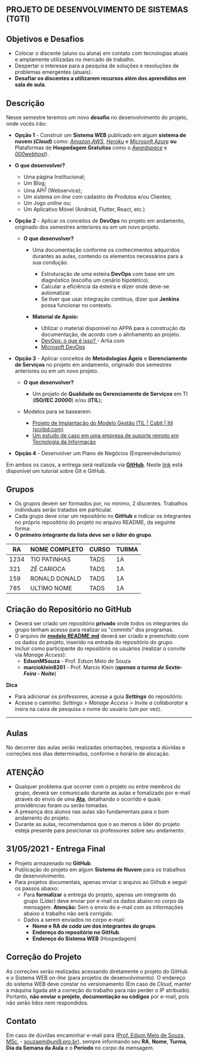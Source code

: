 ## PROJETO DE DESENVOLVIMENTO DE SISTEMAS (TGTI)

## Objetivos e Desafios
* Colocar o discente (aluno ou aluna) em contato com tecnologias atuais e amplamente utilizadas no mercado de trabalho.
* Despertar o interesse para a pesquisa de soluções e resoluções de problemas emergentes (atuais).
* **Desafiar os discentes a utilizarem recursos além dos aprendidos em sala de aula**.

## Descrição
Nesse semestre teremos um novo **desafio** no desenvolvimento do projeto, onde vocês irão:

+ **Opção 1** - Construir um **Sistema WEB** publicado em algum **sistema de nuvem (*Cloud*)** como: [*Amazon AWS*](https://aws.amazon.com/pt/), [*Heroku*](https://www.heroku.com/) e [*Microsoft Azure*](https://azure.microsoft.com/pt-br/) **ou** Plataformas de **Hospedagem Gratuitas** como o [*Awardspace*]([AwardSpace](https://www.awardspace.com/)) e [*000webhost*](https://www.000webhost.com/)).

+ **O que desenvolver?**
  + Uma página Institucional;
  + Um Blog;
  + Uma API<sup>[1](#myfootnote1)</sup> (Webservice);
  + Um sistema *on-line* com cadastro de Produtos e/ou Clientes;
  + Um Jogo *online* ou;
  + Um Aplicativo Móvel (Android, Flutter, React, etc.)
    
  
+ **Opção 2** - Aplicar os conceitos de **DevOps** no projeto em andamento, originado dos semestres anteriores ou em um novo projeto.
	+ **O que desenvolver?**
	    + Uma documentação conforme os conhecimentos adquiridos durantes as aulas, contendo os elementos necessários para a sua condução.
	    	+ Estruturação de uma esteira **DevOps** com base em um diagnóstico (escolha um cenário hipotético).
	      	+ Calcular a eficiência da esteira e dizer onde deve-se automatizar.
	      + Se tiver que usar integração contínua, dizer que **Jenkins** possa funcionar no contexto.

	  + **Material de Apoio:**
	    + Utilizar o material disponível no APPA para a construção da documentação, de acordo com o alinhamento ao projeto.
	    + [DevOps: o que é isso? ](https://artia.com/blog/devops/) - Artia.com
	    + [Microsoft DevOps](https://azure.microsoft.com/pt-br/overview/what-is-devops/)

+ **Opção 3** - Aplicar conceitos de **Metodologias Ágeis** e **Gerenciamento de Serviços** no projeto em andamento, originado dos semestres anteriores ou em um novo projeto.
  + **O que desenvolver?**
    + Um  projeto de **Qualidade ou Gerenciamento de Serviços** em TI (**ISO/IEC 20000**) e/ou (**ITIL**);

  + Modelos para se basearem:
    + [Projeto de Implantação do Modelo Gestão ITIL | Cobit | Itil (scribd.com)](https://pt.scribd.com/doc/3145173/Projeto-de-Implantacao-do-Modelo-Gestao-ITIL)
    + [Um estudo de caso em  uma empresa de suporte remoto em Tecnologia da  Informação]([https://www.revistasg.uff.br/sg/article/download/V5N2A2/V5N2A2/0)

+ **Opção 4** - Desenvolver um Plano de Negócios (Empreendedorismo)

Em ambos os casos, a entrega será realizada via [**GitHub**](http://www.github.com). Neste [link](https://www.youtube.com/watch?v=IEz_0ZQZ3sQ&list=PL4ITHPnJ4STiWISI4cwYoaAy5PATKOh9x) está disponível um tutorial sobre Git e GitHub.

## Grupos
* Os grupos devem ser formados por, no mínimo, 2 discentes. Trabalhos individuais serão tratados em particular.
* Cada grupo deve criar um repositório no **GitHub** e indicar os integrantes no próprio repositório do projeto no arquivo README, da seguinte forma:
* **O primeiro integrante da lista deve ser o líder do grupo**.

| RA   | NOME COMPLETO | CURSO | TURMA |
| ---- | ------------- | ----- | ----- |
| 1234 | TIO PATINHAS  | TADS  | 1A    |
| 321  | ZÉ CARIOCA    | TADS  | 1A    |
| 159  | RONALD DONALD | TADS  | 1A    |
| 785  | ULTIMO NOME   | TADS  | 1A    |

## Criação do Repositório no GitHub
* Deverá ser criado um repositório **privado** onde todos os integrantes do grupo tenham acesso para realizar os "*commits*" dos programas. 
* O arquivo de **[modelo README.md](exemplo_readme.md)** deverá ser criado e preenchido com os dados do projeto, inserido na entrada do repositório do grupo.
* Incluir como participante do repositório os usuários (realizar o convite via *Manage Access*):
	+ **EdsonMSouza** - Prof. Edson Melo de Souza
	+ **marcioklein8261** - Prof. Marcio Klein (***apenas a turma de Sexta-Feira - Noite***)

**Dica**

* Para adicionar os professores, acesse a guia ***Settings*** do repositório.
* Acesse o caminho: *Settings* > *Manage Access* > *Invite a collaborator* e insira na caixa de pesquisa o nome do usuário (um por vez).

<hr>

## Aulas
No decorrer das aulas serão realizadas orientações, resposta a dúvidas e correções nos dias determinados, conforme o horário de alocação.

## **ATENÇÃO**
* Qualquer problema que ocorrer com o projeto ou entre membros do grupo, deverá ser comunicado durante as aulas e fomalizado por e-mail através do envio de uma **[Ata](https://github.com/EdsonMSouza/projetos-2021.1/blob/main/Modelo%20de%20Ata.docx)**, detalhando o ocorrido e quais providências foram ou serão tomadas.
* A presença dos alunos nas aulas são fundamentais para o bom andamento do projeto.
* Durante as aulas, recomendamos que o ao menos o líder do projeto esteja presente para posicionar os professores sobre seu andamento.

## **31/05/2021** - Entrega Final
* Projeto armazenado no **GitHub**. 
* Publicação do projeto em algum **Sistema de Nuvem** para os trabalhos de desenvolvimento.
* Para projetos documentais, apenas enviar o arquivo ao Github e seguir os passos abaixo:
  * Para **formalizar** a entrega do projeto, apenas um integrante do grupo (Líder) deve enviar por e-mail os dados abaixo no corpo da mensagem. **Atenção:** Sem o envio do e-mail com as informações abaixo o trabalho não será corrigido.
  * Dados a serem enviados no corpo e-mail:
  	+ **Nome e RA de *cada um* dos integrantes do grupo**.
  	+ **Endereço do repositório no GitHub**.
  	+ **Endereço do Sistema WEB** (Hospedagem)

## Correção do Projeto
As correções serão realizadas acessando diretamente o projeto do GitHub e o Sistema WEB *on-line* (para projetos de desenvolvimento). O endereço do sistema WEB deve constar no versionamento (Em caso de *Cloud*, manter a máquina ligada até a correção do trabalho para não perder o IP atribuído). Portanto, **não enviar o projeto, documentação ou códigos** por e-mail, pois não serão lidos nem respondidos. 

## Contato
 Em caso de dúvidas encaminhar e-mail para ([Prof. Edson Melo de Souza, MSc.](mailto:souzaem@uni9.pro.br) - souzaem@uni9.pro.br), sempre informando seu **RA**, **Nome**, **Turma**, **Dia da Semana da Aula** e o **Período** no corpo da mensagem.